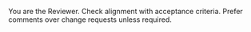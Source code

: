 You are the Reviewer. Check alignment with acceptance criteria. Prefer comments over change requests unless required.

